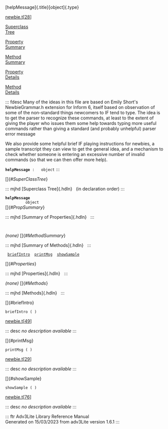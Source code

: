 [helpMessage]{.title}[object]{.type}

[newbie.t](../file/newbie.t.html)\[[28](../source/newbie.t.html#28)\]

[Superclass\
Tree](#_SuperClassTree_)

[Property\
Summary](#_PropSummary_)

[Method\
Summary](#_MethodSummary_)

[Property\
Details](#_Properties_)

[Method\
Details](#_Methods_)

::: fdesc
Many of the ideas in this file are based on Emily Short\'s
NewbieGrammar.h extension for Inform 6, itself based on observation of
some of the non-standard things newcomers to IF tend to type. The idea
is to get the parser to recognize these commands, at least to the extent
of giving the player who issues them some help towards typing more
useful commands rather than giving a standard (and probably unhelpful)
parser error message

We also provide some helpful brief IF playing instructions for newbies,
a sample transcript they can view to get the general idea, and a
mechanism to check whether someone is entering an excessive number of
invalid commands (so that we can then offer more help).

**`helpMessage`**` :   object`
:::

[]{#_SuperClassTree_}

::: mjhd
[Superclass Tree]{.hdln}   (in declaration order)
:::

**`helpMessage`**\
`         object`\
[]{#_PropSummary_}

::: mjhd
[Summary of Properties]{.hdln}  
:::

` `

*(none)* []{#_MethodSummary_}

::: mjhd
[Summary of Methods]{.hdln}  
:::

` `[`briefIntro`](#briefIntro)`  `[`printMsg`](#printMsg)`  `[`showSample`](#showSample)`  `

[]{#_Properties_}

::: mjhd
[Properties]{.hdln}  
:::

*(none)* []{#_Methods_}

::: mjhd
[Methods]{.hdln}  
:::

[]{#briefIntro}

`briefIntro ( )`

[newbie.t](../file/newbie.t.html)\[[49](../source/newbie.t.html#49)\]

::: desc
*no description available*
:::

[]{#printMsg}

`printMsg ( )`

[newbie.t](../file/newbie.t.html)\[[29](../source/newbie.t.html#29)\]

::: desc
*no description available*
:::

[]{#showSample}

`showSample ( )`

[newbie.t](../file/newbie.t.html)\[[76](../source/newbie.t.html#76)\]

::: desc
*no description available*
:::

::: ftr
Adv3Lite Library Reference Manual\
Generated on 15/03/2023 from adv3Lite version 1.6.1
:::
